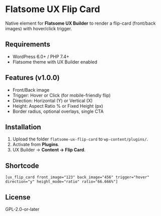 # Flatsome UX Flip Card

Native element for **Flatsome UX Builder** to render a flip-card (front/back images) with hover/click trigger.

## Requirements
- WordPress 6.0+ / PHP 7.4+
- Flatsome theme with UX Builder enabled

## Features (v1.0.0)
- Front/Back image
- Trigger: Hover or Click (for mobile-friendly flip)
- Direction: Horizontal (Y) or Vertical (X)
- Height: Aspect Ratio % or Fixed Height (px)
- Border radius, optional overlays, single CTA

## Installation
1. Upload the folder `flatsome-ux-flip-card` to `wp-content/plugins/`.
2. Activate from **Plugins**.
3. UX Builder → **Content → Flip Card**.

## Shortcode
`[ux_flip_card front_image="123" back_image="456" trigger="hover" direction="y" height_mode="ratio" ratio="66.666%"]`

## License
GPL-2.0-or-later
